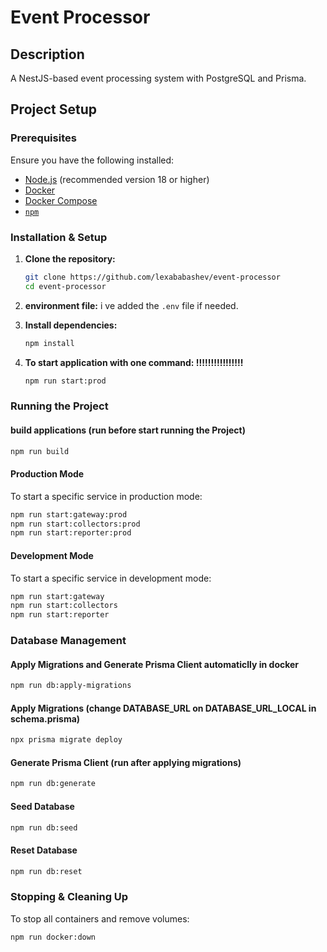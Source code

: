 # Event Processor

## Description
A NestJS-based event processing system with PostgreSQL and Prisma.

## Project Setup

### Prerequisites
Ensure you have the following installed:
- [Node.js](https://nodejs.org/) (recommended version 18 or higher)
- [Docker](https://www.docker.com/)
- [Docker Compose](https://docs.docker.com/compose/)
- [`npm`](https://npm.io/) 

### Installation & Setup

1. **Clone the repository:**
   ```sh
   git clone https://github.com/lexababashev/event-processor
   cd event-processor
   ```

2. **environment file:**
   i ve added the `.env` file if needed.

3. **Install dependencies:**
   ```sh
   npm install
   ```

4. **To start application with one command: !!!!!!!!!!!!!!!!**
   ```sh
   npm run start:prod
   ```

### Running the Project
#### build applications (run before start running the Project)
```sh
npm run build
```

#### Production Mode
To start a specific service in production mode:
```sh
npm run start:gateway:prod
npm run start:collectors:prod
npm run start:reporter:prod
```

#### Development Mode
To start a specific service in development mode:
```sh
npm run start:gateway
npm run start:collectors
npm run start:reporter
```

### Database Management

#### Apply Migrations and Generate Prisma Client automaticlly in docker
```sh
npm run db:apply-migrations
```

#### Apply Migrations (change DATABASE_URL on DATABASE_URL_LOCAL in schema.prisma)
```sh
npx prisma migrate deploy
```

#### Generate Prisma Client (run after applying migrations)
```sh
npm run db:generate
```

#### Seed Database
```sh
npm run db:seed
```

#### Reset Database
```sh
npm run db:reset
```

### Stopping & Cleaning Up

To stop all containers and remove volumes:
```sh
npm run docker:down
```